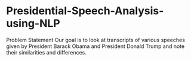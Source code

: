 # Presidential-Speech-Analysis-using-NLP

Problem Statement
Our goal is to look at transcripts of various speeches given by President Barack Obama and President Donald Trump and note their similarities and differences. 
